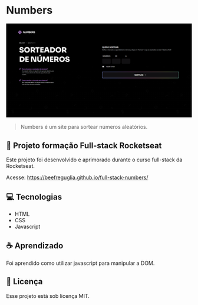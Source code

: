 # Numbers

<img src="./assets/desktop.png" alt="desktop">

> Numbers é um site para sortear números aleatórios.


## 🚀 Projeto formação Full-stack Rocketseat

Este projeto foi desenvolvido e aprimorado durante o curso full-stack da Rocketseat.

Acesse:
https://beefreguglia.github.io/full-stack-numbers/

## 💻 Tecnologias

- HTML
- CSS
- Javascript

## ☕ Aprendizado

Foi aprendido como utilizar javascript para manipular a DOM.

## 📝 Licença

Esse projeto está sob licença MIT.
